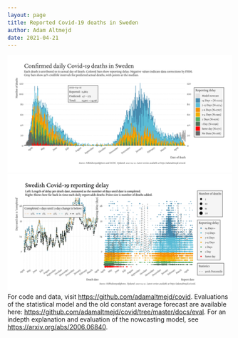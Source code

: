 ```yaml
---
layout: page
title: Reported Covid-19 deaths in Sweden
author: Adam Altmejd
date: 2021-04-21
---
```


![Graph of Swedish Covid-19 deaths with reporting delay.](deaths_lag_sweden_2021-04-21.png "Swedish Covid-19 deaths.")
![Graph of Swedish Covid-19 reporting delay in daily deaths.](lag_trend_sweden_2021-04-21.png "Trend in Swedish Covid-19 mortality reporting delay.")
For code and data, visit <https://github.com/adamaltmejd/covid>.
Evaluations of the statistical model and the old constant average forecast are available here: <https://github.com/adamaltmejd/covid/tree/master/docs/eval>.
For an indepth explanation and evaluation of the nowcasting model, see <https://arxiv.org/abs/2006.06840>.

